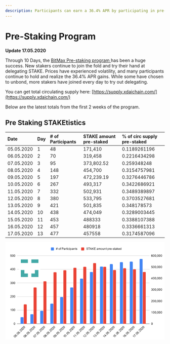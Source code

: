 ```yaml
---
description: Participants can earn a 36.4% APR by participating in pre-staking delegation
---
```


# Pre-Staking Program

**Update 17.05.2020**

Through 10 Days, the [BitMax Pre-staking program ](https://btmx.com/#/staking/details/STAKE-S)has been a huge success. New stakers continue to join the fold and try their hand at delegating STAKE. Prices have experienced volatility, and many participants continue to hold and realize the 36.4% APR gains. While some have chosen to unbond, more stakers have joined every day to try out delegating. 

You can get total circulating supply here: [https://supply.xdaichain.com/](https://supply.xdaichain.com/)

Below are the latest totals from the first 2 weeks of the program.

## Pre Staking STAKEtistics

| Date | Day | \# of Participants | STAKE amount pre-staked | % of circ supply pre-staked |
| :--- | :--- | :--- | :--- | :--- |
| 05.05.2020 | 1 | 48 | 171,410 | 0.1189261196 |
| 06.05.2020 | 2 | 70 | 319,458 | 0.2216434298 |
| 07.05.2020 | 3 | 95 | 373,802.52 | 0.259348248 |
| 08.05.2020 | 4 | 148 | 454,700 | 0.3154757981 |
| 09.05.2020 | 5 | 197 | 472,239.19 | 0.3276446786 |
| 10.05.2020 | 6 | 267 | 493,317 | 0.3422686921 |
| 11.05.2020 | 7 | 332 | 502,931 | 0.3489389897 |
| 12.05.2020 | 8 | 380 | 533,795 | 0.3703527681 |
| 13.05.2020 | 9 | 421 | 501,835 | 0.348178573 |
| 14.05.2020 | 10 | 438 | 474,049 | 0.3289003445 |
| 15.05.2020 | 11 | 453 | 488333 | 0.3388107388 |
| 16.05.2020 | 12 | 457 | 480918 | 0.3336661313 |
| 17.05.2020 | 13 | 477 | 457558 | 0.3174587096 |

![](../../../.gitbook/assets/chart-2-.png)



